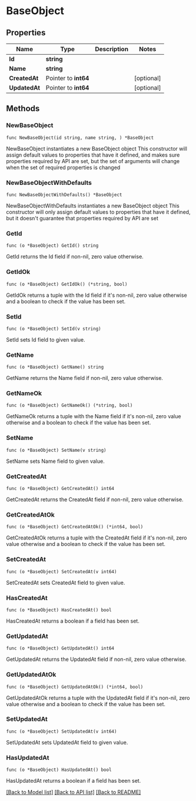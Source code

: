 # BaseObject

## Properties

Name | Type | Description | Notes
------------ | ------------- | ------------- | -------------
**Id** | **string** |  | 
**Name** | **string** |  | 
**CreatedAt** | Pointer to **int64** |  | [optional] 
**UpdatedAt** | Pointer to **int64** |  | [optional] 

## Methods

### NewBaseObject

`func NewBaseObject(id string, name string, ) *BaseObject`

NewBaseObject instantiates a new BaseObject object
This constructor will assign default values to properties that have it defined,
and makes sure properties required by API are set, but the set of arguments
will change when the set of required properties is changed

### NewBaseObjectWithDefaults

`func NewBaseObjectWithDefaults() *BaseObject`

NewBaseObjectWithDefaults instantiates a new BaseObject object
This constructor will only assign default values to properties that have it defined,
but it doesn't guarantee that properties required by API are set

### GetId

`func (o *BaseObject) GetId() string`

GetId returns the Id field if non-nil, zero value otherwise.

### GetIdOk

`func (o *BaseObject) GetIdOk() (*string, bool)`

GetIdOk returns a tuple with the Id field if it's non-nil, zero value otherwise
and a boolean to check if the value has been set.

### SetId

`func (o *BaseObject) SetId(v string)`

SetId sets Id field to given value.


### GetName

`func (o *BaseObject) GetName() string`

GetName returns the Name field if non-nil, zero value otherwise.

### GetNameOk

`func (o *BaseObject) GetNameOk() (*string, bool)`

GetNameOk returns a tuple with the Name field if it's non-nil, zero value otherwise
and a boolean to check if the value has been set.

### SetName

`func (o *BaseObject) SetName(v string)`

SetName sets Name field to given value.


### GetCreatedAt

`func (o *BaseObject) GetCreatedAt() int64`

GetCreatedAt returns the CreatedAt field if non-nil, zero value otherwise.

### GetCreatedAtOk

`func (o *BaseObject) GetCreatedAtOk() (*int64, bool)`

GetCreatedAtOk returns a tuple with the CreatedAt field if it's non-nil, zero value otherwise
and a boolean to check if the value has been set.

### SetCreatedAt

`func (o *BaseObject) SetCreatedAt(v int64)`

SetCreatedAt sets CreatedAt field to given value.

### HasCreatedAt

`func (o *BaseObject) HasCreatedAt() bool`

HasCreatedAt returns a boolean if a field has been set.

### GetUpdatedAt

`func (o *BaseObject) GetUpdatedAt() int64`

GetUpdatedAt returns the UpdatedAt field if non-nil, zero value otherwise.

### GetUpdatedAtOk

`func (o *BaseObject) GetUpdatedAtOk() (*int64, bool)`

GetUpdatedAtOk returns a tuple with the UpdatedAt field if it's non-nil, zero value otherwise
and a boolean to check if the value has been set.

### SetUpdatedAt

`func (o *BaseObject) SetUpdatedAt(v int64)`

SetUpdatedAt sets UpdatedAt field to given value.

### HasUpdatedAt

`func (o *BaseObject) HasUpdatedAt() bool`

HasUpdatedAt returns a boolean if a field has been set.


[[Back to Model list]](../README.md#documentation-for-models) [[Back to API list]](../README.md#documentation-for-api-endpoints) [[Back to README]](../README.md)


